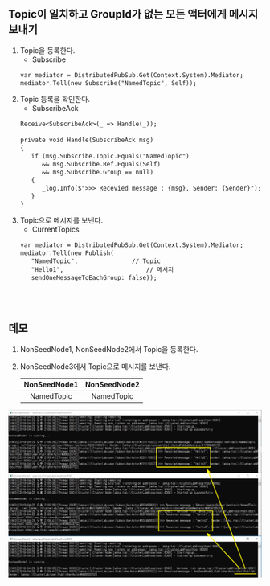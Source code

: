 ## Topic이 일치하고 GroupId가 없는 모든 액터에게 메시지 보내기
1. Topic을 등록한다.
   - Subscribe
   ```
   var mediator = DistributedPubSub.Get(Context.System).Mediator;
   mediator.Tell(new Subscribe("NamedTopic", Self));
   ```
1. Topic 등록을 확인한다.
   - SubscribeAck
   ```
   Receive<SubscribeAck>(_ => Handle(_));
   
   private void Handle(SubscribeAck msg)
   {
      if (msg.Subscribe.Topic.Equals("NamedTopic")
   	     && msg.Subscribe.Ref.Equals(Self)
   	     && msg.Subscribe.Group == null)
      {
   	     _log.Info($">>> Recevied message : {msg}, Sender: {Sender}");
      }
   }
   ```
1. Topic으로 메시지를 보낸다.
   - CurrentTopics
   ```
   var mediator = DistributedPubSub.Get(Context.System).Mediator;
   mediator.Tell(new Publish(
      "NamedTopic",               // Topic
      "Hello1",                       // 메시지
      sendOneMessageToEachGroup: false));
   ```

<br/>
<br/>

## 데모
1. NonSeedNode1, NonSeedNode2에서 Topic을 등록한다.
2. NonSeedNode3에서 Topic으로 메시지를 보낸다.


   | NonSeedNode1 | NonSeedNode2 |
   |:--:|:--:|
   | NamedTopic | NamedTopic |

![](./Images/Demo.png)
